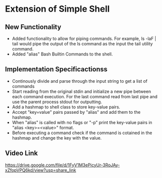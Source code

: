 # Extension of Simple Shell

## New Functionality
- Added functionality to allow for piping commands. For example, ls -laF | tail would pipe the output of the ls command as the input the tail utility command. 
- Added "alias" Bash Builtin Commands to the shell.

## Implementation Specificactionss
- Continously divide and parse through the input string to get a list of commands
- Start reading from the original stdin and initialize a new pipe between each command execution. For the last command read from last pipe and use the parent process stdout for outputting.
- Add a hashmap to shell class to store key-value pairs.
- Accept "key=value" pairs passed by "alias" and add them to the hashmap.
- When "alias" is called with no flags or "-p" print the key-value pairs in "alias \<key\>=\<value\>" format.
- Before executing a command check if the command is cotained in the hashmap and change the key with the value.

## Video Link
https://drive.google.com/file/d/1FyV1M3ePicyUr-3RoJAy-xZfopVPQ6kd/view?usp=share_link
